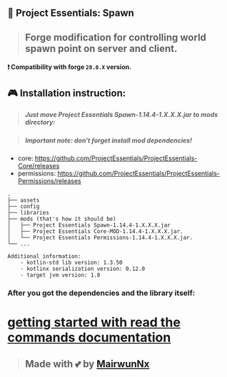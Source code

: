 ## 🎊 Project Essentials: Spawn

> ## Forge modification for controlling world spawn point on server and client.

#### ❗ Compatibility with forge `28.0.X` version.

## 🎮 Installation instruction:
> ##### Just move Project Essentials Spawn-1.14.4-1.X.X.X.jar to mods directory:

> ##### Important note: don't forget install mod dependencies!
  - core: https://github.com/ProjectEssentials/ProjectEssentials-Core/releases
  - permissions: https://github.com/ProjectEssentials/ProjectEssentials-Permissions/releases

```
.
├── assets
├── config
├── libraries
├── mods (that's how it should be)
│   ├── Project Essentials Spawn-1.14.4-1.X.X.X.jar
│   ├── Project Essentials Core-MOD-1.14.4-1.X.X.X.jar.
│   └── Project Essentials Permissions-1.14.4-1.X.X.X.jar.
└── ...
```

```
Additional information:
    - kotlin-std lib version: 1.3.50
    - kotlinx serialization version: 0.12.0
    - target jvm version: 1.8
```

### After you got the dependencies and the library itself:

# [getting started with read the commands documentation](./documentation/in-using.md)

> ## Made with 💕 by [MairwunNx](https://mairwunnx.github.io/)
